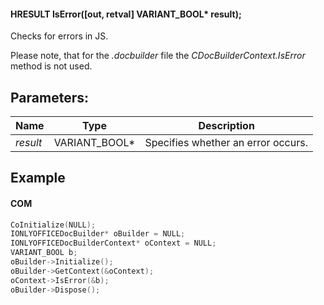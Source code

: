 #### HRESULT IsError(\[out, retval] VARIANT\_BOOL\* result);

Checks for errors in JS.

Please note, that for the *.docbuilder* file the *CDocBuilderContext.IsError* method is not used.

## Parameters:

| Name     | Type            | Description                        |
| -------- | --------------- | ---------------------------------- |
| *result* | VARIANT\_BOOL\* | Specifies whether an error occurs. |

## Example

#### COM

```c++
CoInitialize(NULL);
IONLYOFFICEDocBuilder* oBuilder = NULL;
IONLYOFFICEDocBuilderContext* oContext = NULL;
VARIANT_BOOL b;
oBuilder->Initialize();
oBuilder->GetContext(&oContext);
oContext->IsError(&b);
oBuilder->Dispose();
```
